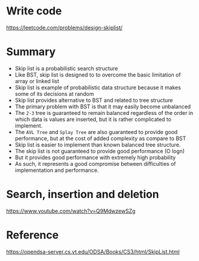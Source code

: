 # Write code
https://leetcode.com/problems/design-skiplist/
# Summary
- Skip list is a probabilistic search structure
- Like BST, skip list is designed to to overcome the basic limitation of array or linked list
- Skip list is example of probabilistic data structure because it makes some of its decisions at random
- Skip list provides alternative to BST and related to tree structure
- The primary problem with BST is that it may easily become unbalanced
- The `2-3` tree is guaranteed to remain balanced regardless of the order in which data is values are inserted, but it is rather complicated to implement. 
- The `AVL Tree` and `Splay Tree` are also guaranteed to provide good performance, but at the cost of added complexity as compare to BST
- Skip list is easier to implement than known balanced tree structure.
- The skip list is not guaranteed to provide good performance (O logn)
- But it provides good performance with extremely high probability 
- As such, it represents a good compromise between difficulties of implementation and performance. 
# Search, insertion and deletion
https://www.youtube.com/watch?v=Q9MdwzewSZg  
# Reference 
https://opendsa-server.cs.vt.edu/ODSA/Books/CS3/html/SkipList.html